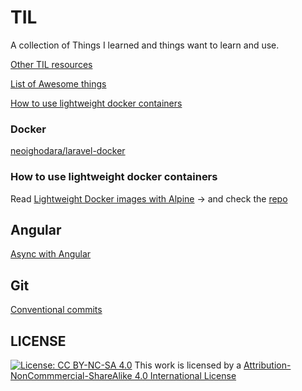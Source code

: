 # TIL

A collection of Things I learned and things want to learn and use.

[Other TIL resources](til.md)

[List of Awesome things](awesome.md)

[How to use lightweight docker containers](#how-to-use-lightweight-docker-containers)


### Docker 
[neoighodara/laravel-docker](https://github.com/neoighodaro/laravel-docker)

<a name="how-to-use-lightweight-docker-containers"></a>
### How to use lightweight docker containers

Read [Lightweight Docker images with Alpine](https://weeraman.com/lightweight-docker-images-with-alpine-5dc21936f689) -> and check the [repo](https://github.com/aweeraman/lightweight-docker-go)

## Angular

[Async with Angular](https://github.com/ultrasonicsoft/ng-async-await-demo)

## Git

[Conventional commits](CONVENTIONALCOMMITS.md)

## LICENSE

[![License: CC BY-NC-SA 4.0](https://licensebuttons.net/l/by-nc-sa/4.0/80x15.png)](http://creativecommons.org/licenses/by-nc-sa/4.0/)
This work is licensed by a [Attribution-NonCommmercial-ShareAlike 4.0 International License](http://creativecommons.org/licenses/by-nc-sa/4.0/)

